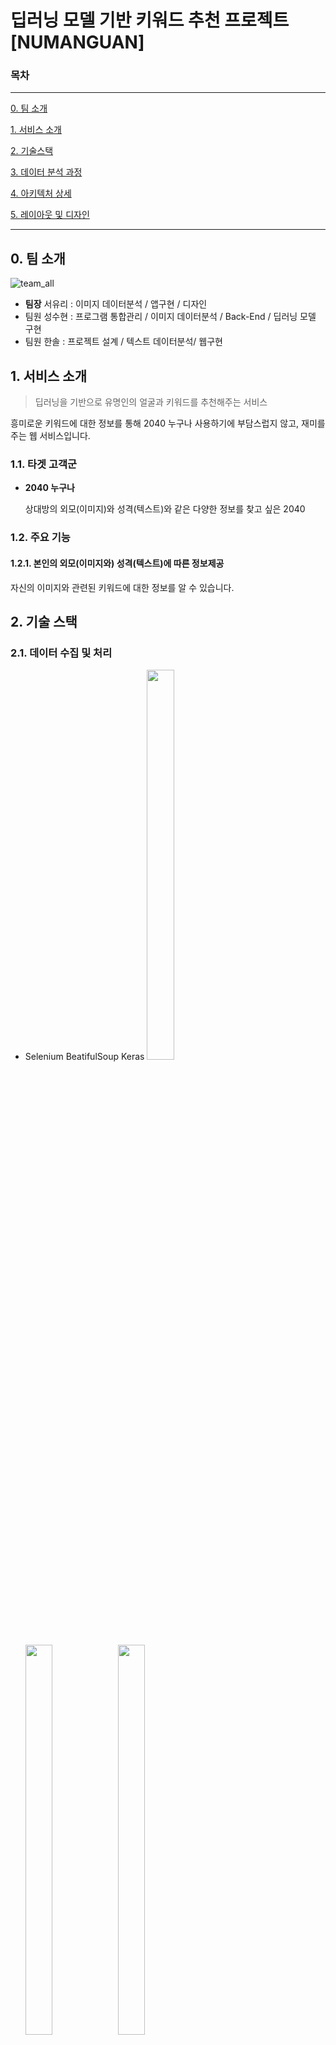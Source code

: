# 딥러닝 모델 기반 키워드 추천 프로젝트[NUMANGUAN]

### 목차

<hr>

[0. 팀 소개](#0-팀-소개)

[1. 서비스 소개](#1-서비스-소개)

[2. 기술스택](#2-기술스택)

[3. 데이터 분석 과정](#3-데이터-분석-과정)

[4. 아키텍처 상세](#4-아키텍처-상세)

[5. 레이아웃 및 디자인](#5-레이아웃-및-디자인)

<hr>

## 0. 팀 소개

![team_all](https://user-images.githubusercontent.com/87697789/133199767-a79c700f-d1dc-4f9d-9167-4aedb3a782f5.png)

* **팀장** 서유리 : 이미지 데이터분석 / 앱구현 / 디자인
* 팀원 성수현 : 프로그램 통합관리 / 이미지 데이터분석 / Back-End / 딥러닝 모델 구현
* 팀원 한솔 : 프로젝트 설계 / 텍스트 데이터분석/ 웹구현

## 1. 서비스 소개

> 딥러닝을 기반으로 유명인의 얼굴과 키워드를 추천해주는 서비스

흥미로운 키워드에 대한 정보를 통해 2040 누구나 사용하기에 부담스럽지 않고, 재미를 주는 웹 서비스입니다. 

### 1.1. 타겟 고객군

* **2040 누구나**

  상대방의 외모(이미지)와 성격(텍스트)와 같은 다양한 정보를 찾고 싶은 2040

### 1.2. 주요 기능

#### 1.2.1. 본인의 외모(이미지와) 성격(텍스트)에 따른 정보제공

  자신의 이미지와 관련된 키워드에 대한 정보를 알 수 있습니다.

## 2. 기술 스택

### 2.1. 데이터 수집 및 처리

* Selenium      BeatifulSoup      Keras
<img src = "https://user-images.githubusercontent.com/58734611/160864074-463f93d8-dd61-4dc8-89e1-86ec20279551.png" width="30%" height="40%">    <img src = "https://user-images.githubusercontent.com/58734611/160864398-00cd9de2-2daa-44db-b5a5-83d98c3492ad.png" width="30%" height="40%">   <img src = "https://user-images.githubusercontent.com/58734611/160864529-86c3bc81-cf5a-4bb7-9dd7-4b060544b41c.png" width="30%" height="40%">

* OpenCV : land mark 얼굴요소
<img src = "https://user-images.githubusercontent.com/58734611/160864715-b7a898d1-8dbd-4236-a8ff-e609a56f8202.png" width="30%" height="40%">

* Vision API : 정면얼굴 추출
<img src = "https://user-images.githubusercontent.com/58734611/160865120-32c06404-acb5-4835-bb8e-3ee5cd94bf27.png" width="30%" height="40%">

### 2.2. Back-End

* Python 3.6.8
<img src = "https://user-images.githubusercontent.com/58734611/160866042-947a9067-24d7-4cb9-ae1d-7385054e2b23.png" width="30%" height="40%">

* FastAPI
  
  <img src = "https://user-images.githubusercontent.com/87697789/133209834-80b424b2-1742-4682-b520-7758bb332237.png" width="30%" height="40%">

* Oracle

 <img src="https://user-images.githubusercontent.com/87697789/134466051-b6fa8dc0-3256-4565-b803-87e3f0f5cf80.png" width="30%" height="40%">

### 2.3. Front-End

* BootStrap5
 <img src="https://user-images.githubusercontent.com/58734611/160869035-4c7595d3-c495-4820-8f21-8488eb5ce01d.png" width="30%" height="40%">

### 2.4. 배포

* AWS EC2 (Server)
 <img src="https://user-images.githubusercontent.com/58734611/160869276-79fe6ce9-0539-4d03-a44e-0cec29bf3481.png" width="30%" height="40%">
 
* AWS RDS (DB)
 <img src="https://user-images.githubusercontent.com/58734611/160869489-a0c68637-c47a-43ed-a458-92ce5b04799a.png" width="30%" height="40%">

### 2.4. 프로젝트 관리

* GitHub
 <img src="https://user-images.githubusercontent.com/58734611/160869906-11765d0b-991d-4e47-a6db-ff5c4edc8578.png" width="30%" height="40%">
* Google driver
 <img src="https://user-images.githubusercontent.com/58734611/160869977-ba6de438-0fa2-47bd-a5ee-61ba4ac92ec6.png" width="30%" height="40%">
 
## 3. 데이터 분석 과정

### 3.1. 이미지 데이터 

#### 3.1.1. 데이터 수집

- 이미지 데이터 수집은 구글을 기반으로 연예인의 이름이 저장된 엑셀파일을 불러온후 크롤링을 시행하였습니다. 
- 추가적으로 부족한 이미지 데이터는 "증명사진" and "여권사진" 검색어를 통해 이미지를 가져왔습니다.
- 텍스트 데이터 수집은 신한생명 사이트의 사주팔자의 내용을 기반으로 크롤링을 시행하였습니다.

#### 3.1.2. 이미지 데이터 전처리 및 군집화

- 정확도를 높히기 위해 크롤링한 이미지들의 정면 이미지를 추출하였습니다.
- 추출한 이미지에 원하는 레이블을 달아주기 위해 KMeans 군집화 방법을 사용하였습니다.

#### 3.1.3. 이미지 데이터 모델링

- 레이블을 달아준 데이터를 통해 학습 및 테스트를 진행하였습니다. (train:validation:test = 8:1:1).
- 레이블이 5개이므로 출력층을 구성하였습니다. (softmax).


## 4. 아키텍처 상세

![아키텍처_수정본](https://user-images.githubusercontent.com/87697789/134605443-5b0b065c-4f7f-47ec-ac51-61f9824f6fbf.png)


## 5. 레이아웃 및 디자인

<img src="https://user-images.githubusercontent.com/58734611/160872234-fa2d2587-c0db-4370-be5f-af811e3a78a9.png"> <img src="https://user-images.githubusercontent.com/58734611/160872386-2ce388d0-3082-4de0-8214-45d830cf703b.png">
